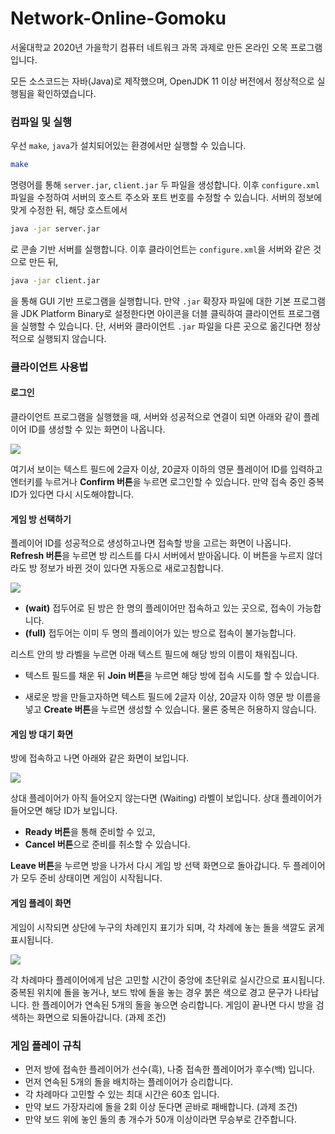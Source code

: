 # Network-Online-Gomoku
서울대학교 2020년 가을학기 컴퓨터 네트워크 과목 과제로 만든 온라인 오목 프로그램입니다.

모든 소스코드는 자바(Java)로 제작했으며, OpenJDK 11 이상 버전에서 정상적으로 실행됨을 확인하였습니다.



### 컴파일 및 실행

우선 `make`, `java`가 설치되어있는 환경에서만 실행할 수 있습니다.

```bash
make
```

명령어를 통해 `server.jar`, `client.jar` 두 파일을 생성합니다. 이후 `configure.xml` 파일을 수정하여 서버의 호스트 주소와 포트 번호를 수정할 수 있습니다. 서버의 정보에 맞게 수정한 뒤, 해당 호스트에서

```bash
java -jar server.jar
```

로 콘솔 기반 서버를 실행합니다. 이후 클라이언트는 `configure.xml`을 서버와 같은 것으로 만든 뒤,

```bash
java -jar client.jar
```

을 통해 GUI 기반 프로그램을 실행합니다. 만약 `.jar` 확장자 파일에 대한 기본 프로그램을 JDK Platform Binary로 설정한다면 아이콘을 더블 클릭하여 클라이언트 프로그램을 실행할 수 있습니다. 단, 서버와 클라이언트 `.jar` 파일을 다른 곳으로 옮긴다면 정상적으로 실행되지 않습니다.



### 클라이언트 사용법

#### 로그인

클라이언트 프로그램을 실행했을 때, 서버와 성공적으로 연결이 되면 아래와 같이 플레이어 ID를 생성할 수 있는 화면이 나옵니다.

![](document/resource/login.PNG)

여기서 보이는 텍스트 필드에 2글자 이상, 20글자 이하의 영문 플레이어 ID를 입력하고 엔터키를 누르거나 **Confirm 버튼**을 누르면 로그인할 수 있습니다. 만약 접속 중인 중복 ID가 있다면 다시 시도해야합니다.



#### 게임 방 선택하기

플레이어 ID를 성공적으로 생성하고나면 접속할 방을 고르는 화면이 나옵니다. **Refresh 버튼**을 누르면 방 리스트를 다시 서버에서 받아옵니다. 이 버튼을 누르지 않더라도 방 정보가 바뀐 것이 있다면 자동으로 새로고침합니다.

![](document/resource/room_search.PNG)

- **(wait)** 접두어로 된 방은 한 명의 플레이어만 접속하고 있는 곳으로, 접속이 가능합니다.
- **(full)** 접두어는 이미 두 명의 플레이어가 있는 방으로 접속이 불가능합니다.

리스트 안의 방 라벨을 누르면 아래 텍스트 필드에 해당 방의 이름이 채워집니다.

- 텍스트 필드를 채운 뒤 **Join 버튼**을 누르면 해당 방에 접속 시도를 할 수 있습니다.

- 새로운 방을 만들고자하면 텍스트 필드에 2글자 이상, 20글자 이하 영문 방 이름을 넣고 **Create 버튼**을 누르면 생성할 수 있습니다. 물론 중복은 허용하지 않습니다.



#### 게임 방 대기 화면

방에 접속하고 나면 아래와 같은 화면이 보입니다.

![](document/resource/room.PNG)

상대 플레이어가 아직 들어오지 않는다면 (Waiting) 라벨이 보입니다. 상대 플레이어가 들어오면 해당 ID가 보입니다.

- **Ready 버튼**을 통해 준비할 수 있고,
- **Cancel 버튼**으로 준비를 취소할 수 있습니다.

**Leave 버튼**을 누르면 방을 나가서 다시 게임 방 선택 화면으로 돌아갑니다. 두 플레이어가 모두 준비 상태이면 게임이 시작됩니다.



#### 게임 플레이 화면

게임이 시작되면 상단에 누구의 차례인지 표기가 되며, 각 차례에 놓는 돌을 색깔도 굵게 표시됩니다.

![](document/resource/game.PNG)

각 차례마다 플레이어에게 남은 고민할 시간이 중앙에 초단위로 실시간으로 표시됩니다. 중복된 위치에 돌을 놓거나, 보드 밖에 돌을 놓는 경우 붉은 색으로 경고 문구가 나타납니다. 한 플레이어가 연속된 5개의 돌을 놓으면 승리합니다. 게임이 끝나면 다시 방을 검색하는 화면으로 되돌아갑니다. (과제 조건)



### 게임 플레이 규칙

- 먼저 방에 접속한 플레이어가 선수(흑), 나중 접속한 플레이어가 후수(백) 입니다.
- 먼저 연속된 5개의 돌을 배치하는 플레이어가 승리합니다.
- 각 차례마다 고민할 수 있는 최대 시간은 60초 입니다.
- 만약 보드 가장자리에 돌을 2회 이상 둔다면 곧바로 패배합니다. (과제 조건)
- 만약 보드 위에 놓인 돌의 총 개수가 50개 이상이라면 무승부로 간주합니다.